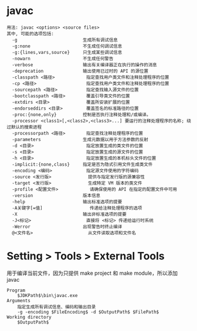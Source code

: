 # javac
    用法: javac <options> <source files>
    其中, 可能的选项包括:
      -g                         生成所有调试信息
      -g:none                    不生成任何调试信息
      -g:{lines,vars,source}     只生成某些调试信息
      -nowarn                    不生成任何警告
      -verbose                   输出有关编译器正在执行的操作的消息
      -deprecation               输出使用已过时的 API 的源位置
      -classpath <路径>            指定查找用户类文件和注释处理程序的位置
      -cp <路径>                   指定查找用户类文件和注释处理程序的位置
      -sourcepath <路径>           指定查找输入源文件的位置
      -bootclasspath <路径>        覆盖引导类文件的位置
      -extdirs <目录>              覆盖所安装扩展的位置
      -endorseddirs <目录>         覆盖签名的标准路径的位置
      -proc:{none,only}          控制是否执行注释处理和/或编译。
      -processor <class1>[,<class2>,<class3>...] 要运行的注释处理程序的名称; 绕过默认的搜索进程
      -processorpath <路径>        指定查找注释处理程序的位置
      -parameters                生成元数据以用于方法参数的反射
      -d <目录>                    指定放置生成的类文件的位置
      -s <目录>                    指定放置生成的源文件的位置
      -h <目录>                    指定放置生成的本机标头文件的位置
      -implicit:{none,class}     指定是否为隐式引用文件生成类文件
      -encoding <编码>             指定源文件使用的字符编码
      -source <发行版>              提供与指定发行版的源兼容性
      -target <发行版>              生成特定 VM 版本的类文件
      -profile <配置文件>            请确保使用的 API 在指定的配置文件中可用
      -version                   版本信息
      -help                      输出标准选项的提要
      -A关键字[=值]                  传递给注释处理程序的选项
      -X                         输出非标准选项的提要
      -J<标记>                     直接将 <标记> 传递给运行时系统
      -Werror                    出现警告时终止编译
      @<文件名>                     从文件读取选项和文件名
# Setting > Tools > External Tools  
用于编译当前文件，因为只提供 make project 和 make module，所以添加 javac

    Program
        $JDKPath$\bin\javac.exe
    Arguments
        指定生成所有调试信息、编码和输出目录
        -g -encoding $FileEncoding$ -d $OutputPath$ $FilePath$
    Working directory
        $OutputPath$